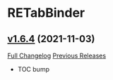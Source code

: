 # RETabBinder

## [v1.6.4](https://github.com/AcidWeb/RETabBinder/tree/v1.6.4) (2021-11-03)
[Full Changelog](https://github.com/AcidWeb/RETabBinder/compare/v1.6.3...v1.6.4) [Previous Releases](https://github.com/AcidWeb/RETabBinder/releases)

- TOC bump  
